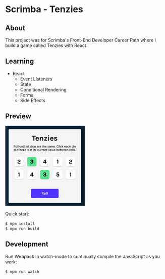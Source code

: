 # Scrimba - Tenzies

## About
This project was for Scrimba's Front-End Developer Career Path where I build a game called Tenzies with React.

## Learning 
- React
	- Event Listeners
	- State
	- Conditional Rendering
	- Forms
	- Side Effects


## Preview
<img src="https://github.com/thejoshyee/tenzies/blob/main/tenzies-preview.png" width="50%"/>

Quick start:

```
$ npm install
$ npm run build
````

## Development

Run Webpack in watch-mode to continually compile the JavaScript as you work:

```
$ npm run watch
```

